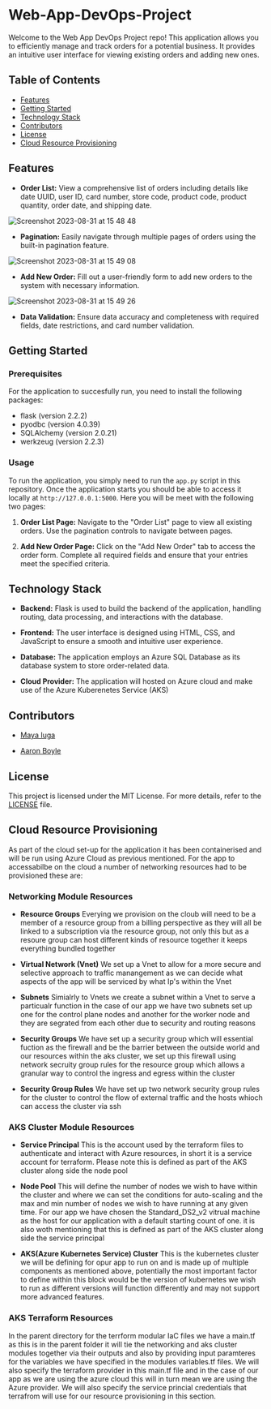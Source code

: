 # Web-App-DevOps-Project

Welcome to the Web App DevOps Project repo! This application allows you to efficiently manage and track orders for a potential business. It provides an intuitive user interface for viewing existing orders and adding new ones.

## Table of Contents

- [Features](#features)
- [Getting Started](#getting-started)
- [Technology Stack](#technology-stack)
- [Contributors](#contributors)
- [License](#license)
- [Cloud Resource Provisioning](#cloud-resource-provisioning)

## Features

- **Order List:** View a comprehensive list of orders including details like date UUID, user ID, card number, store code, product code, product quantity, order date, and shipping date.
  
![Screenshot 2023-08-31 at 15 48 48](https://github.com/maya-a-iuga/Web-App-DevOps-Project/assets/104773240/3a3bae88-9224-4755-bf62-567beb7bf692)

- **Pagination:** Easily navigate through multiple pages of orders using the built-in pagination feature.
  
![Screenshot 2023-08-31 at 15 49 08](https://github.com/maya-a-iuga/Web-App-DevOps-Project/assets/104773240/d92a045d-b568-4695-b2b9-986874b4ed5a)

- **Add New Order:** Fill out a user-friendly form to add new orders to the system with necessary information.
  
![Screenshot 2023-08-31 at 15 49 26](https://github.com/maya-a-iuga/Web-App-DevOps-Project/assets/104773240/83236d79-6212-4fc3-afa3-3cee88354b1a)

- **Data Validation:** Ensure data accuracy and completeness with required fields, date restrictions, and card number validation.

## Getting Started

### Prerequisites

For the application to succesfully run, you need to install the following packages:

- flask (version 2.2.2)
- pyodbc (version 4.0.39)
- SQLAlchemy (version 2.0.21)
- werkzeug (version 2.2.3)

### Usage

To run the application, you simply need to run the `app.py` script in this repository. Once the application starts you should be able to access it locally at `http://127.0.0.1:5000`. Here you will be meet with the following two pages:

1. **Order List Page:** Navigate to the "Order List" page to view all existing orders. Use the pagination controls to navigate between pages.

2. **Add New Order Page:** Click on the "Add New Order" tab to access the order form. Complete all required fields and ensure that your entries meet the specified criteria.

## Technology Stack

- **Backend:** Flask is used to build the backend of the application, handling routing, data processing, and interactions with the database.

- **Frontend:** The user interface is designed using HTML, CSS, and JavaScript to ensure a smooth and intuitive user experience.

- **Database:** The application employs an Azure SQL Database as its database system to store order-related data.

- **Cloud Provider:** The application will hosted on Azure cloud and make use of the Azure Kuberenetes Service (AKS) 

## Contributors 

- [Maya Iuga](https://github.com/maya-a-iuga)

- [Aaron Boyle](https://github.com/aaboyle878)

## License

This project is licensed under the MIT License. For more details, refer to the [LICENSE](LICENSE) file.

## Cloud Resource Provisioning

As part of the cloud set-up for the application it has been containerised and will be run using Azure Cloud as previous mentioned. For the app to accessabilbe on the cloud a number of networking resources had to be provisioned these are: 

### Networking Module Resources

- **Resource Groups** Everying we provision on the cloub will need to be a member of a resource group from a billing perspective as they will all be linked to a subscription via the resource group, not only this but as a resoure group can host different kinds of resource together it keeps everything bundled together 

- **Virtual Network (Vnet)** We set up a Vnet to allow for a more secure and selective approach to traffic manangement as we can decide what aspects of the app will be serviced by what Ip's within the Vnet 

- **Subnets** Simialrly to Vnets we create a subnet within a Vnet to serve a particualr function in the case of our app we have two subnets set up one for the control plane nodes and another for the worker node and they are segrated from each other due to security and routing reasons

- **Security Groups** We have set up a security group which will essential fuction as the firewall and be the barrier between the outside world and our resources within the aks cluster, we set up this firewall using network secruity group rules for the resource group which allows a granular way to control the ingress and egress within the cluster

- **Security Group Rules** We have set up two network security group rules for the cluster to control the flow of external traffic and the hosts whioch can access the cluster via ssh

### AKS Cluster Module Resources 

- **Service Principal** This is the account used by the terraform files to authenticate and interact with Azure resources, in short it is a service account for terraform. Please note this is defined as part of the AKS cluster along side the node pool

- **Node Pool** This will define the number of nodes we wish to have within the cluster and where we can set the conditions for auto-scaling and the max and min number of nodes we wish to have running at any given time. For our app we have chosen the Standard_DS2_v2 vitrual machine as the host for our application with a default starting count of one. it is also woth mentioning that this is defined as part of the AKS cluster along side the service principal 

- **AKS(Azure Kubernetes Service) Cluster** This is the kubernetes cluster we will be defining for opur app to run on and is made up of multiple components as mentioned above, potentially the most important factor to define within this block would be the version of kubernetes we wish to run as different versions will function differently and may not support more advanced features.

### AKS Terraform Resources

In the parent directory for the terrform modular IaC files we have a main.tf as this is in the parent folder it will tie the networking and aks cluster modules together via their outputs and also by providing input paramteres for the variables we have specified in the modules variables.tf files. We will also specify the terraform provider in this main.tf file and in the case of our app as we are using the azure cloud this will in turn mean we are using the Azure provider. We will also specify the service princial credentials that terrafrom will use for our resource provisioning in this section.